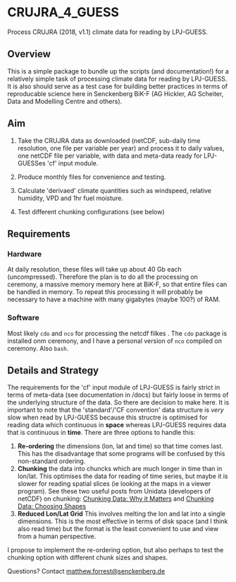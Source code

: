 # CRUJRA_4_GUESS
Process CRUJRA (2018, v1.1) climate data for reading by LPJ-GUESS.

## Overview
This is a simple package to bundle up the scripts (and documentation!) for a relatively simple task of processing climate data for reading by LPJ-GUESS.  It is also should serve as a test case for building better practices in terms of reproducable science here in Senckenberg BiK-F (AG Hickler, AG Scheiter, Data and Modelling Centre and others).

## Aim
1. Take the CRUJRA data as downloaded (netCDF, sub-daily time resolution, one file per variable per year) and process it to daily values, one netCDF file per variable, with data and meta-data ready for LPJ-GUESSes 'cf' input module.

2. Produce monthly files for convenience and testing.

3. Calculate 'derivaed' climate quantities such as windspeed, relative humidity, VPD and 1hr fuel moisture.

4. Test different chunking configurations (see below) 

## Requirements

### Hardware
At daily resolution, these files will take up about 40 Gb each (uncompressed).  Therefore the plan is to do all the processing on ceremony, a massive memory memory here at BiK-F, so that entire files can be handled in memory.  To repeat this processing it will probably be necessary to have a machine with many gigabytes (maybe 100?) of RAM.

### Software
Most likely `cdo` and `nco` for processing the netcdf filkes .  The `cdo` package is installed onm ceremony, and I have a personal version of `nco` compiled on ceremony.  Also `bash`.

## Details and Strategy
The requirements for the 'cf' input module of LPJ-GUESS is fairly strict in terms of meta-data (see documentation in /docs) but fairly loose in terms of the underlying structure of the data.  So there are decision to make here.  It is important to note that the 'standard'/'CF convention' data structure is *very* slow when read by LPJ-GUESS because this structre is optimised for reading data which continuous in **space** whereas LPJ-GUESS requires data that is continuous in **time**.  There are three options to handle this:

1. **Re-ordering** the dimensions (lon, lat and time) so that time comes last.  This has the disadvantage that some programs will be confused by this non-standard ordering.
2. **Chunking**  the data into chuncks which are much longer in time than in lon/lat.  This optimises the data for reading of time series, but maybe it is slower for reading spatial slices (ie looking at the maps in a viewer program).  See these two useful posts from Unidata (developers of netCDF) on chunking: [Chunking Data: Why it Matters](https://www.unidata.ucar.edu/blogs/developer/entry/chunking_data_why_it_matters) and [Chunking Data: Choosing Shapes](https://www.unidata.ucar.edu/blogs/developer/en/entry/chunking_data_choosing_shapes)
3. **Reduced Lon/Lat Grid** This involves melting the lon and lat into a single dimensions.  This is the most effective in terms of disk space (and I think also read time) but the format is the least convenient to use and view from a human perspective. 

I propose to implement the re-ordering option, but also perhaps to test the chunking option with different chunk sizes and shapes.














Questions? Contact matthew.forrest@senckenberg.de











